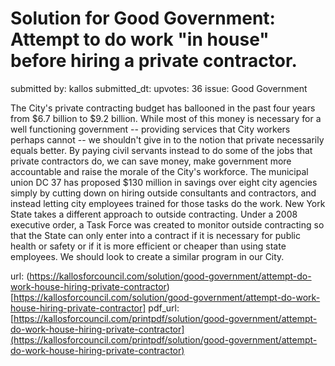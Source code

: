 # Solution for Good Government: Attempt to do work "in house" before hiring a private contractor. #

submitted by: kallos
submitted_dt: 
upvotes: 36
issue: Good Government

The City's private contracting budget has ballooned in the past four years from $6.7 billion to $9.2 billion. While most of this money is necessary for a well functioning government -- providing services that City workers perhaps cannot -- we shouldn't give in to the notion that private necessarily equals better. By paying civil servants instead to do some of the jobs that private contractors do, we can save money, make government more accountable and raise the morale of the City's workforce. The municipal union DC 37 has proposed $130 million in savings over eight city agencies simply by cutting down on hiring outside consultants and contractors, and instead letting city employees trained for those tasks do the work. New York State takes a different approach to outside contracting. Under a 2008 executive order, a Task Force was created to monitor outside contracting so that the State can only enter into a contract if it is necessary for public health or safety or if it is more efficient or cheaper than using state employees. We should look to create a similar program in our City.

url: (https://kallosforcouncil.com/solution/good-government/attempt-do-work-house-hiring-private-contractor)[https://kallosforcouncil.com/solution/good-government/attempt-do-work-house-hiring-private-contractor]
pdf_url: [https://kallosforcouncil.com/printpdf/solution/good-government/attempt-do-work-house-hiring-private-contractor](https://kallosforcouncil.com/printpdf/solution/good-government/attempt-do-work-house-hiring-private-contractor)